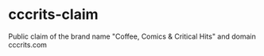 # cccrits-claim
Public claim of the brand name "Coffee, Comics &amp; Critical Hits" and domain cccrits.com
